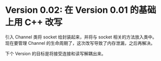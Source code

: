 # Version 0.02: 在 Version 0.01 的基础上用 C++ 改写

引入 Channel 类将 socket 给封装起来，并将与 socket 相关的方法放入类中。
现在要管理 Channel 的生命周期了，这次改写导致了内存泄漏，之后再解决。

下个 Version 的目标是将接受连接和读写解耦出来。
